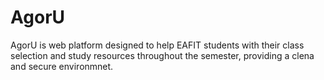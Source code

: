 # AgorU
AgorU is web platform designed to help EAFIT students with their class selection and study resources throughout the semester, providing a clena and secure environmnet.
